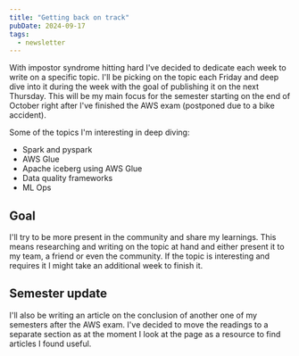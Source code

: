 ```yaml
---
title: "Getting back on track"
pubDate: 2024-09-17
tags:
  - newsletter
---
```


With impostor syndrome hitting hard I've decided to dedicate each week to write on a specific topic. I'll be picking on the topic each Friday and deep dive into it during the week with the goal of publishing it on the next Thursday. This will be my main focus for the semester starting on the end of October right after I've finished the AWS exam (postponed due to a bike accident).

Some of the topics I'm interesting in deep diving:

- Spark and pyspark
- AWS Glue
- Apache iceberg using AWS Glue
- Data quality frameworks
- ML Ops

## Goal

I'll try to be more present in the community and share my learnings. This means researching and writing on the topic at hand and either present it to my team, a friend or even the community. If the topic is interesting and requires it I might take an additional week to finish it.

## Semester update

I'll also be writing an article on the conclusion of another one of my semesters after the AWS exam. I've decided to move the readings to a separate section as at the moment I look at the page as a resource to find articles I found useful.
